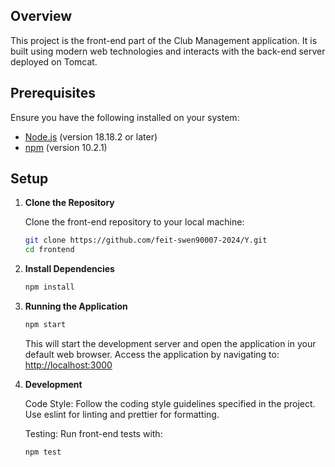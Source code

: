 ## Overview

This project is the front-end part of the Club Management application. It is built using modern web technologies and interacts with the back-end server deployed on Tomcat.

## Prerequisites

Ensure you have the following installed on your system:

- [Node.js](https://nodejs.org/) (version 18.18.2 or later)
- [npm](https://www.npmjs.com/) (version 10.2.1)

## Setup

1. **Clone the Repository**

   Clone the front-end repository to your local machine:

   ```bash
   git clone https://github.com/feit-swen90007-2024/Y.git
   cd frontend
   ```

2. **Install Dependencies**
   ```bash
   npm install
   ```
3.  **Running the Application**
    ```bash
    npm start
    ```
    This will start the development server and open the application in your default web browser.
    Access the application by navigating to: [http://localhost:3000](http://localhost:3000)
4. **Development**

    Code Style: Follow the coding style guidelines specified in the project. Use eslint for linting and prettier for formatting.

    Testing: Run front-end tests with:
    ```bash
    npm test
    ```
   






